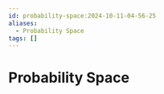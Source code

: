 ```yaml
---
id: probability-space:2024-10-11-04-56-25
aliases:
  - Probability Space
tags: []
---
```


# Probability Space

